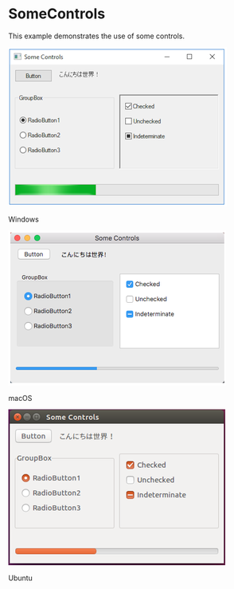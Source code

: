 # SomeControls

This example demonstrates the use of some controls.

![GitHub Logo](../../../docs/Pictures/Examples/Forms/SomeControlsW.png)

Windows

![GitHub Logo](../../../docs/Pictures/Examples/Forms/SomeControlsM.png)

macOS

![GitHub Logo](../../../docs/Pictures/Examples/Forms/SomeControlsU.png)

Ubuntu

